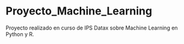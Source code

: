 # Proyecto_Machine_Learning
Proyecto realizado en curso de IPS Datax sobre Machine Learning en Python y R.
